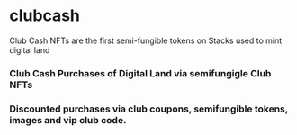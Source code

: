 # clubcash
Club Cash NFTs are the first semi-fungible tokens on Stacks used to mint digital land

### Club Cash Purchases of Digital Land via semifungigle Club NFTs 

### Discounted purchases via club coupons, semifungible tokens, images and vip club code.
 

